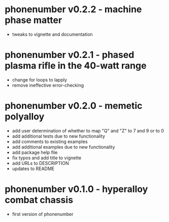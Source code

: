 # phonenumber v0.2.2 - machine phase matter

- tweaks to vignette and documentation

# phonenumber v0.2.1 - phased plasma rifle in the 40-watt range

- change for loops to lapply
- remove ineffective error-checking

# phonenumber v0.2.0 - memetic polyalloy

- add user determination of whether to map "Q" and "Z" to 7 and 9 or to 0
- add additional tests due to new functionality
- add comments to existing examples
- add additional examples due to new functionality
- add package help file
- fix typos and add title to vignette
- add URLs to DESCRIPTION
- updates to README

# phonenumber v0.1.0 - hyperalloy combat chassis

- first version of phonenumber
